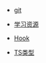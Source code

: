 <!-- sidebar -->

- [git](/技术栈/git.md)
  
- [学习资源](/技术栈/学习资源.md)

- [Hook](/技术栈/Hook.md)

- [TS类型](/技术栈/TS类型编程.md)